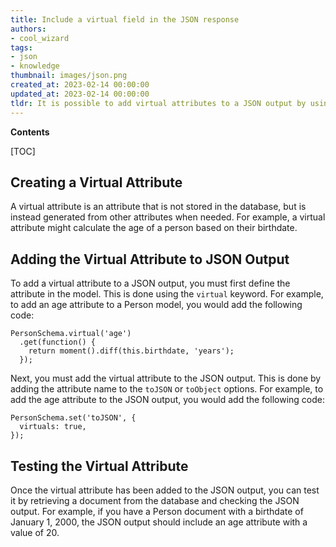 ```yaml
---
title: Include a virtual field in the JSON response
authors:
- cool_wizard
tags:
- json
- knowledge
thumbnail: images/json.png
created_at: 2023-02-14 00:00:00
updated_at: 2023-02-14 00:00:00
tldr: It is possible to add virtual attributes to a JSON output by using a custom serializer.
---
```


**Contents**

[TOC]

## Creating a Virtual Attribute

A virtual attribute is an attribute that is not stored in the database, but is instead generated from other attributes when needed. For example, a virtual attribute might calculate the age of a person based on their birthdate.

## Adding the Virtual Attribute to JSON Output

To add a virtual attribute to a JSON output, you must first define the attribute in the model. This is done using the `virtual` keyword. For example, to add an age attribute to a Person model, you would add the following code:

```
PersonSchema.virtual('age')
  .get(function() {
    return moment().diff(this.birthdate, 'years');
  });
```

Next, you must add the virtual attribute to the JSON output. This is done by adding the attribute name to the `toJSON` or `toObject` options. For example, to add the age attribute to the JSON output, you would add the following code:

```
PersonSchema.set('toJSON', {
  virtuals: true,
});
```

## Testing the Virtual Attribute

Once the virtual attribute has been added to the JSON output, you can test it by retrieving a document from the database and checking the JSON output. For example, if you have a Person document with a birthdate of January 1, 2000, the JSON output should include an age attribute with a value of 20.
